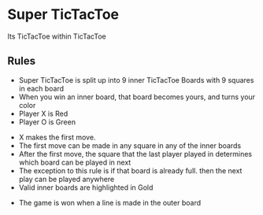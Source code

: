 <h1>Super TicTacToe</h1>
<p>Its TicTacToe within TicTacToe</p>
<h2>Rules</h2>
<ul>
	<li>Super TicTacToe is split up into 9 inner TicTacToe Boards with 9 squares in each board</li>
	<li>When you win an inner board, that board becomes yours, and turns your color</li>
	<li>Player X is Red</li>
	<li>Player O is Green</li>
</ul>
<ul>
	<li>X makes the first move.</li>
	<li>The first move can be made in any square in any of the inner boards</li>
	<li>After the first move, the square that the last player played in determines which board can be played in next</li>
	<li>The exception to this rule is if that board is already full. then the next play can be played anywhere</li>
	<li>Valid inner boards are highlighted in Gold</li>
</ul>
<ul>
	<li>The game is won when a line is made in the outer board</li>
</ul>